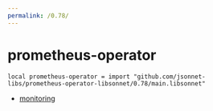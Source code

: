 ```yaml
---
permalink: /0.78/
---
```


# prometheus-operator

```jsonnet
local prometheus-operator = import "github.com/jsonnet-libs/prometheus-operator-libsonnet/0.78/main.libsonnet"
```



* [monitoring](monitoring/index.md)
